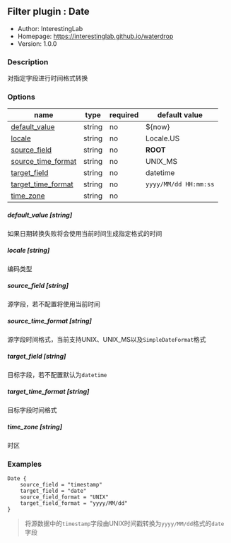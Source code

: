 ## Filter plugin : Date

* Author: InterestingLab
* Homepage: https://interestinglab.github.io/waterdrop
* Version: 1.0.0

### Description

对指定字段进行时间格式转换

### Options

| name | type | required | default value |
| --- | --- | --- | --- |
| [default_value](#default_value-string) | string | no | ${now} |
| [locale](#locale-string) | string | no | Locale.US |
| [source_field](#source_field-string) | string | no | __ROOT__ |
| [source_time_format](#source_time_format-string) | string | no | UNIX_MS |
| [target_field](#target_field-string) | string | no | datetime |
| [target_time_format](#target_time_format-string) | string | no | `yyyy/MM/dd HH:mm:ss` |
| [time_zone](#time_zone-string) | string | no |  |

##### default_value [string]

如果日期转换失败将会使用当前时间生成指定格式的时间

##### locale [string]

编码类型

##### source_field [string]

源字段，若不配置将使用当前时间

##### source_time_format [string]

源字段时间格式，当前支持UNIX、UNIX_MS以及`SimpleDateFormat`格式

##### target_field [string]

目标字段，若不配置默认为`datetime`

##### target_time_format [string]

目标字段时间格式

##### time_zone [string]

时区


### Examples

```
Date {
    source_field = "timestamp"
    target_field = "date"
    source_field_format = "UNIX"
    target_field_format = "yyyy/MM/dd"
}
```

> 将源数据中的`timestamp`字段由UNIX时间戳转换为`yyyy/MM/dd`格式的`date`字段

